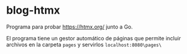 # blog-htmx
Programa para probar https://htmx.org/ junto a Go.

El programa tiene un gestor automático de páginas que permite incluir archivos en la carpeta 
`pages` y servirlos `localhost:8080\pages\` 
